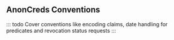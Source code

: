 ## AnonCreds Conventions

::: todo
Cover conventions like encoding claims, date handling for predicates and revocation status requests
:::
